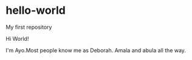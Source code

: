 # hello-world
My first repository

Hi World!

I'm Ayo.Most people know me as Deborah. Amala and abula all the way.
